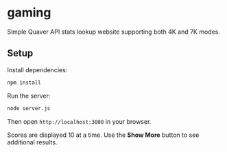 # gaming

Simple Quaver API stats lookup website supporting both 4K and 7K modes.

## Setup

Install dependencies:
```bash
npm install
```

Run the server:
```bash
node server.js
```

Then open `http://localhost:3000` in your browser.

Scores are displayed 10 at a time. Use the **Show More** button to see additional results.
